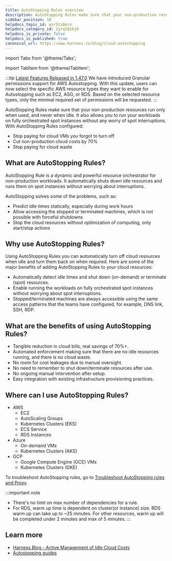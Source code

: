 ```yaml
---
title: AutoStopping Rules overview
description: AutoStopping Rules make sure that your non-production resources run only when used, and never when idle.
sidebar_position: 10
helpdocs_topic_id: wzr5tz0ero
helpdocs_category_id: 2yrql0zhj0
helpdocs_is_private: false
helpdocs_is_published: true
canonical_url: https://www.harness.io/blog/cloud-autostopping
---
```

import Tabs from '@theme/Tabs';

import TabItem from '@theme/TabItem';


:::tip [Latest Features Released in 1.47.0](/release-notes/cloud-cost-management#april-2025---version-1470)
<Tabs>
  <TabItem value="Granular permissions support for AWS Autostopping">We have introduced Granular permissions support for AWS Autostopping. With this update, users can now select the specific AWS resource types they want to enable for Autostopping such as EC2, ASG, or RDS. Based on the selected resource types, only the minimal required set of permissions will be requested.  </TabItem>
</Tabs>
:::

AutoStopping Rules make sure that your non-production resources run only when used, and never when idle. It also allows you to run your workloads on fully orchestrated spot instances without any worry of spot interruptions. With AutoStopping Rules configured:

- Stop paying for cloud VMs you forgot to turn off
- Cut non-production cloud costs by 70%
- Stop paying for cloud waste

<DocVideo src="https://youtu.be/lNf_P5sHTcE" />

## What are AutoStopping Rules?

AutoStopping Rule is a dynamic and powerful resource orchestrator for non-production workloads. It automatically shuts down idle resources and runs them on spot instances without worrying about interruptions.

AutoStopping solves some of the problems, such as:

- Predict idle times statically, especially during work hours
- Allow accessing the stopped or terminated machines, which is not possible with forceful shutdowns
- Stop the cloud resources without optimization of computing, only start/stop actions

## Why use AutoStopping Rules?

Using AutoStopping Rules you can automatically turn off cloud resources when idle and turn them back on when required. Here are some of the major benefits of adding AutoStopping Rules to your cloud resources:

- Automatically detect idle times and shut down (on-demand) or terminate (spot) resources.
- Enable running the workloads on fully orchestrated spot instances without worrying about spot interruptions.
- Stopped/terminated machines are always accessible using the same access patterns that the teams have configured, for example, DNS link, SSH, RDP.

## What are the benefits of using AutoStopping Rules?

- Tangible reduction in cloud bills, real savings of 70%+.
- Automated enforcement making sure that there are no idle resources running, and there is no cloud waste.
- No room for cost leakages due to manual oversight.
- No need to remember to shut down/terminate resources after use.
- No ongoing manual intervention after setup.
- Easy integration with existing infrastructure provisioning practices.

## Where can I use AutoStopping Rules?

- AWS
   - EC2
   - AutoScaling Groups
   - Kubernetes Clusters (EKS)
   - ECS Service
   - RDS Instances
- Azure
   - On-demand VMs
   - Kubernetes Clusters (AKS)
- GCP
   - Google Compute Engine (GCE) VMs
   - Kubernetes Clusters (GKE)

To troubleshoot AutoStopping rules, go to [Troubleshoot AutoStopping rules and Proxy](../../../troubleshooting/cloud-cost-management/autostopping-troubleshooting.md).


:::important note
- There's no limit on max number of dependencies for a rule. 
- For RDS, warm up time is dependent on cluster(or instance) size. RDS warm up can take up to ~25 minutes. For other resources, warm up will be completed under 2 minutes and max of 5 minutes.
:::

## Learn more

* [Harness Blog - Active Management of Idle Cloud Costs](https://www.harness.io/blog/cloud-autostopping)
* [Autostopping guides](/docs/category/autostopping-guides)
